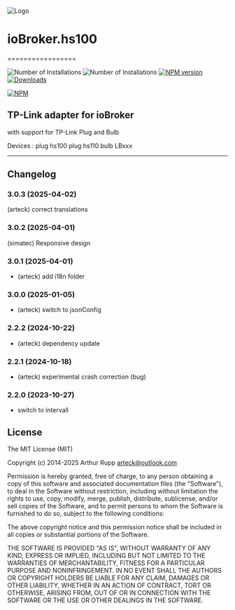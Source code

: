 ![Logo](admin/hs100.png)
# ioBroker.hs100
=================

![Number of Installations](http://iobroker.live/badges/hs100-installed.svg) ![Number of Installations](http://iobroker.live/badges/hs100-stable.svg) [![NPM version](http://img.shields.io/npm/v/iobroker.hs100.svg)](https://www.npmjs.com/package/iobroker.hs100)
[![Downloads](https://img.shields.io/npm/dm/iobroker.hs100.svg)](https://www.npmjs.com/package/iobroker.hs100)


[![NPM](https://nodei.co/npm/iobroker.hs100.png?downloads=true)](https://nodei.co/npm/iobroker.hs100/)



TP-Link adapter for ioBroker
------------------------------------------------------------------------------

with support for TP-Link Plug and Bulb

Devices :
plug hs100
plug hs110
bulb LBxxx

------------------------------------------------------------------------------
## Changelog
### 3.0.3 (2025-04-02)
(arteck) correct translations

### 3.0.2 (2025-04-01)
(simatec) Responsive design

### 3.0.1 (2025-04-01)
* (arteck) add i18n folder

### 3.0.0 (2025-01-05)
* (arteck) switch to jsonConfig

### 2.2.2 (2024-10-22)
* (arteck) dependency update

### 2.2.1 (2024-10-18)
* (arteck) experimental crash correction (bug)

### 2.2.0 (2023-10-27)
* switch to intervall

## License
The MIT License (MIT)

Copyright (c) 2014-2025 Arthur Rupp arteck@outlook.com

Permission is hereby granted, free of charge, to any person obtaining a copy
of this software and associated documentation files (the "Software"), to deal
in the Software without restriction, including without limitation the rights
to use, copy, modify, merge, publish, distribute, sublicense, and/or sell
copies of the Software, and to permit persons to whom the Software is
furnished to do so, subject to the following conditions:

The above copyright notice and this permission notice shall be included in
all copies or substantial portions of the Software.

THE SOFTWARE IS PROVIDED "AS IS", WITHOUT WARRANTY OF ANY KIND, EXPRESS OR
IMPLIED, INCLUDING BUT NOT LIMITED TO THE WARRANTIES OF MERCHANTABILITY,
FITNESS FOR A PARTICULAR PURPOSE AND NONINFRINGEMENT. IN NO EVENT SHALL THE
AUTHORS OR COPYRIGHT HOLDERS BE LIABLE FOR ANY CLAIM, DAMAGES OR OTHER
LIABILITY, WHETHER IN AN ACTION OF CONTRACT, TORT OR OTHERWISE, ARISING FROM,
OUT OF OR IN CONNECTION WITH THE SOFTWARE OR THE USE OR OTHER DEALINGS IN
THE SOFTWARE.
